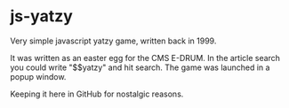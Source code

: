 # js-yatzy
Very simple javascript yatzy game, written back in 1999.

It was written as an easter egg for the CMS E-DRUM. In the article search you could write "$$yatzy" and hit search. The game was launched in a popup window.

Keeping it here in GitHub for nostalgic reasons. 
